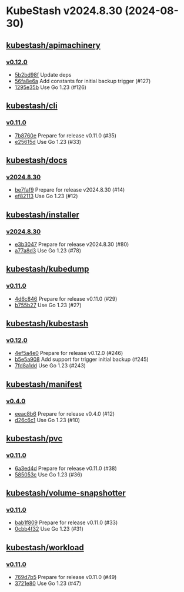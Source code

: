 # KubeStash v2024.8.30 (2024-08-30)


## [kubestash/apimachinery](https://github.com/kubestash/apimachinery)

### [v0.12.0](https://github.com/kubestash/apimachinery/releases/tag/v0.12.0)

- [5b2bd98f](https://github.com/kubestash/apimachinery/commit/5b2bd98f) Update deps
- [56fa8e6a](https://github.com/kubestash/apimachinery/commit/56fa8e6a) Add constants for initial backup trigger (#127)
- [1295e35b](https://github.com/kubestash/apimachinery/commit/1295e35b) Use Go 1.23 (#126)



## [kubestash/cli](https://github.com/kubestash/cli)

### [v0.11.0](https://github.com/kubestash/cli/releases/tag/v0.11.0)

- [7b8760e](https://github.com/kubestash/cli/commit/7b8760e) Prepare for release v0.11.0 (#35)
- [e25615d](https://github.com/kubestash/cli/commit/e25615d) Use Go 1.23 (#33)



## [kubestash/docs](https://github.com/kubestash/docs)

### [v2024.8.30](https://github.com/kubestash/docs/releases/tag/v2024.8.30)

- [be7faf9](https://github.com/kubestash/docs/commit/be7faf9) Prepare for release v2024.8.30 (#14)
- [ef82113](https://github.com/kubestash/docs/commit/ef82113) Use Go 1.23 (#12)



## [kubestash/installer](https://github.com/kubestash/installer)

### [v2024.8.30](https://github.com/kubestash/installer/releases/tag/v2024.8.30)

- [e3b3047](https://github.com/kubestash/installer/commit/e3b3047) Prepare for release v2024.8.30 (#80)
- [a77a8d3](https://github.com/kubestash/installer/commit/a77a8d3) Use Go 1.23 (#78)



## [kubestash/kubedump](https://github.com/kubestash/kubedump)

### [v0.11.0](https://github.com/kubestash/kubedump/releases/tag/v0.11.0)

- [4d6c846](https://github.com/kubestash/kubedump/commit/4d6c846) Prepare for release v0.11.0 (#29)
- [b755b27](https://github.com/kubestash/kubedump/commit/b755b27) Use Go 1.23 (#27)



## [kubestash/kubestash](https://github.com/kubestash/kubestash)

### [v0.12.0](https://github.com/kubestash/kubestash/releases/tag/v0.12.0)

- [4ef5a4e0](https://github.com/kubestash/kubestash/commit/4ef5a4e0) Prepare for release v0.12.0 (#246)
- [b5e5a908](https://github.com/kubestash/kubestash/commit/b5e5a908) Add support for trigger initial backup (#245)
- [7fd8a1dd](https://github.com/kubestash/kubestash/commit/7fd8a1dd) Use Go 1.23 (#243)



## [kubestash/manifest](https://github.com/kubestash/manifest)

### [v0.4.0](https://github.com/kubestash/manifest/releases/tag/v0.4.0)

- [eeac8b6](https://github.com/kubestash/manifest/commit/eeac8b6) Prepare for release v0.4.0 (#12)
- [d26c6c1](https://github.com/kubestash/manifest/commit/d26c6c1) Use Go 1.23 (#10)



## [kubestash/pvc](https://github.com/kubestash/pvc)

### [v0.11.0](https://github.com/kubestash/pvc/releases/tag/v0.11.0)

- [6a3ed4d](https://github.com/kubestash/pvc/commit/6a3ed4d) Prepare for release v0.11.0 (#38)
- [585053c](https://github.com/kubestash/pvc/commit/585053c) Use Go 1.23 (#36)



## [kubestash/volume-snapshotter](https://github.com/kubestash/volume-snapshotter)

### [v0.11.0](https://github.com/kubestash/volume-snapshotter/releases/tag/v0.11.0)

- [bab1f809](https://github.com/kubestash/volume-snapshotter/commit/bab1f809) Prepare for release v0.11.0 (#33)
- [0cbb4f32](https://github.com/kubestash/volume-snapshotter/commit/0cbb4f32) Use Go 1.23 (#31)



## [kubestash/workload](https://github.com/kubestash/workload)

### [v0.11.0](https://github.com/kubestash/workload/releases/tag/v0.11.0)

- [769d7b5](https://github.com/kubestash/workload/commit/769d7b5) Prepare for release v0.11.0 (#49)
- [3721e80](https://github.com/kubestash/workload/commit/3721e80) Use Go 1.23 (#47)



